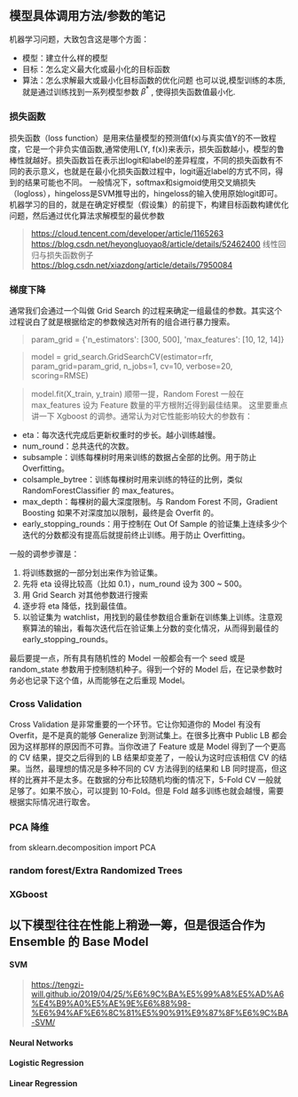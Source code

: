 ## 模型具体调用方法/参数的笔记 ##
机器学习问题，大致包含这是哪个方面：
  - 模型：建立什么样的模型
  - 目标：怎么定义最大化或最小化的目标函数
  - 算法：怎么求解最大或最小化目标函数的优化问题
也可以说,模型训练的本质,就是通过训练找到一系列模型参数 $\beta^*$ , 使得损失函数值最小化.

### 损失函数 ###
损失函数（loss function）是用来估量模型的预测值f(x)与真实值Y的不一致程度，它是一个非负实值函数,通常使用L(Y, f(x))来表示，损失函数越小，模型的鲁棒性就越好。损失函数旨在表示出logit和label的差异程度，不同的损失函数有不同的表示意义，也就是在最小化损失函数过程中，logit逼近label的方式不同，得到的结果可能也不同。
一般情况下，softmax和sigmoid使用交叉熵损失（logloss），hingeloss是SVM推导出的，hingeloss的输入使用原始logit即可。机器学习的目的，就是在确定好模型（假设集）的前提下，构建目标函数构建优化问题，然后通过优化算法求解模型的最优参数
> https://cloud.tencent.com/developer/article/1165263
> https://blog.csdn.net/heyongluoyao8/article/details/52462400
> 线性回归与损失函数例子 https://blog.csdn.net/xiazdong/article/details/7950084

### 梯度下降
通常我们会通过一个叫做 Grid Search 的过程来确定一组最佳的参数。其实这个过程说白了就是根据给定的参数候选对所有的组合进行暴力搜索。
>param_grid = {'n_estimators': [300, 500], 'max_features': [10, 12, 14]}

>model = grid_search.GridSearchCV(estimator=rfr, param_grid=param_grid, n_jobs=1, cv=10, verbose=20, scoring=RMSE)

>model.fit(X_train, y_train)
顺带一提，Random Forest 一般在 max_features 设为 Feature 数量的平方根附近得到最佳结果。
这里要重点讲一下 Xgboost 的调参。通常认为对它性能影响较大的参数有：
- eta：每次迭代完成后更新权重时的步长。越小训练越慢。
- num_round：总共迭代的次数。
- subsample：训练每棵树时用来训练的数据占全部的比例。用于防止 Overfitting。
- colsample_bytree：训练每棵树时用来训练的特征的比例，类似 RandomForestClassifier 的 max_features。
- max_depth：每棵树的最大深度限制。与 Random Forest 不同，Gradient Boosting 如果不对深度加以限制，最终是会 Overfit 的。
- early_stopping_rounds：用于控制在 Out Of Sample 的验证集上连续多少个迭代的分数都没有提高后就提前终止训练。用于防止 Overfitting。

一般的调参步骤是：
1. 将训练数据的一部分划出来作为验证集。
2. 先将 eta 设得比较高（比如 0.1），num_round 设为 300 ~ 500。
3. 用 Grid Search 对其他参数进行搜索
4. 逐步将 eta 降低，找到最佳值。
5. 以验证集为 watchlist，用找到的最佳参数组合重新在训练集上训练。注意观察算法的输出，看每次迭代后在验证集上分数的变化情况，从而得到最佳的 early_stopping_rounds。

最后要提一点，所有具有随机性的 Model 一般都会有一个 seed 或是 random_state 参数用于控制随机种子。得到一个好的 Model 后，在记录参数时务必也记录下这个值，从而能够在之后重现 Model。

### Cross Validation
Cross Validation 是非常重要的一个环节。它让你知道你的 Model 有没有 Overfit，是不是真的能够 Generalize 到测试集上。在很多比赛中 Public LB 都会因为这样那样的原因而不可靠。当你改进了 Feature 或是 Model 得到了一个更高的 CV 结果，提交之后得到的 LB 结果却变差了，一般认为这时应该相信 CV 的结果。当然，最理想的情况是多种不同的 CV 方法得到的结果和 LB 同时提高，但这样的比赛并不是太多。在数据的分布比较随机均衡的情况下，5-Fold CV 一般就足够了。如果不放心，可以提到 10-Fold。但是 Fold 越多训练也就会越慢，需要根据实际情况进行取舍。



### PCA 降维
from sklearn.decomposition import PCA

### random forest/Extra Randomized Trees
### XGboost

## 以下模型往往在性能上稍逊一筹，但是很适合作为 Ensemble 的 Base Model
#### SVM
> https://tengzi-will.github.io/2019/04/25/%E6%9C%BA%E5%99%A8%E5%AD%A6%E4%B9%A0%E5%AE%9E%E6%88%98-%E6%94%AF%E6%8C%81%E5%90%91%E9%87%8F%E6%9C%BA-SVM/
#### Neural Networks
#### Logistic Regression
#### Linear Regression

